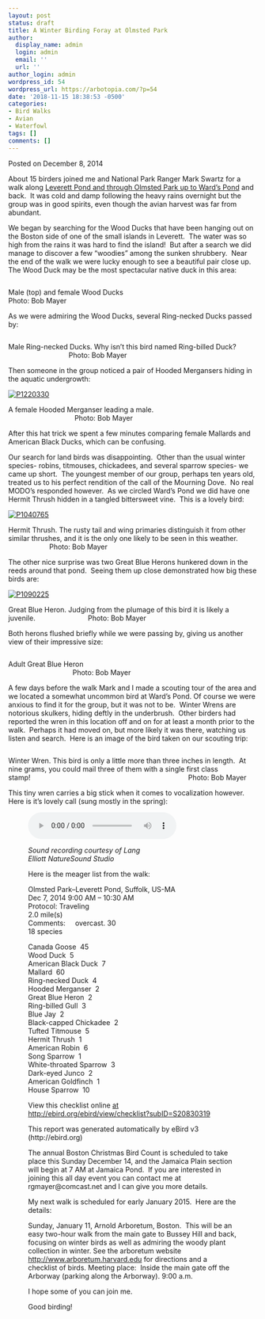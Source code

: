 ```yaml
---
layout: post
status: draft
title: A Winter Birding Foray at Olmsted Park
author:
  display_name: admin
  login: admin
  email: ''
  url: ''
author_login: admin
wordpress_id: 54
wordpress_url: https://arbotopia.com/?p=54
date: '2018-11-15 18:38:53 -0500'
categories:
- Bird Walks
- Avian
- Waterfowl
tags: []
comments: []
---
```




<p>Posted on December 8, 2014</a></p>





<p>About 15 birders joined me and National Park Ranger Mark Swartz for a walk along&nbsp;<a href="https://web.archive.org/web/20150113012755/https://www.google.com/maps/place/Olmsted+Park/@42.3251659,-71.1152747,16z/data=!4m2!3m1!1s0x89e3799e7cec8f07:0x23a597f711bb181f">Leverett Pond and through Olmsted Park up to Ward&rsquo;s Pond</a>&nbsp;and back.&nbsp; It was cold and damp following the heavy rains overnight but the group was in good spirits, even though the avian harvest was far from abundant.</p>





<p>We began by searching for the Wood Ducks that have been hanging out on the Boston side of one of the small islands in Leverett.&nbsp; The water was so high from the rains it was hard to find the island!&nbsp; But after a search we did manage to discover a few &ldquo;woodies&rdquo; among the sunken shrubbery.&nbsp; Near the end of the walk we were lucky enough to see a beautiful pair close up.&nbsp; The Wood Duck may be the most spectacular native duck in this area:</p>


<p><!-- wp:image {"id":288} --></p>
 <img src="images/2018/11/P1110518.jpg" alt="" class="wp-image-288"/> 





<p>Male (top) and female Wood Ducks&nbsp;&nbsp;&nbsp;&nbsp;&nbsp;&nbsp;&nbsp;&nbsp;&nbsp;&nbsp;&nbsp;&nbsp;&nbsp;&nbsp;&nbsp;&nbsp;&nbsp;&nbsp;&nbsp;&nbsp;&nbsp;&nbsp;&nbsp;&nbsp;&nbsp;&nbsp;&nbsp;&nbsp;&nbsp;&nbsp;&nbsp;&nbsp;&nbsp;&nbsp;&nbsp;&nbsp;&nbsp;&nbsp;&nbsp;&nbsp;&nbsp;&nbsp;&nbsp;&nbsp;&nbsp;&nbsp;&nbsp;&nbsp;&nbsp;&nbsp;&nbsp;&nbsp;&nbsp;&nbsp;&nbsp;&nbsp;&nbsp;&nbsp;&nbsp;&nbsp;&nbsp;&nbsp;&nbsp;&nbsp;&nbsp;&nbsp;&nbsp;&nbsp; Photo: Bob Mayer</p>





<p>As we were admiring the Wood Ducks, several Ring-necked Ducks passed by:</p>


<p><!-- wp:image {"id":289} --></p>
 <img src="images/2018/11/P1070671.jpg" alt="" class="wp-image-289"/> 





<p>Male Ring-necked Ducks. Why isn&rsquo;t this bird named Ring-billed Duck?&nbsp; &nbsp; &nbsp; &nbsp; &nbsp; &nbsp; &nbsp; &nbsp; &nbsp; &nbsp; &nbsp; &nbsp; &nbsp; &nbsp; &nbsp; &nbsp; &nbsp; &nbsp; &nbsp; &nbsp; &nbsp;Photo: Bob Mayer</p>





<p>Then someone in the group noticed a pair of Hooded Mergansers hiding in the aquatic undergrowth:</p>


<p><!-- wp:image {"id":938,"linkDestination":"custom"} --></p>
 <a href="https://web.archive.org/web/20150113012755/http://www.arbotopia.com/wp-content/uploads/2014/12/P1220330.jpg"><img src="https://web.archive.org/web/20150113012755im_/http://www.arbotopia.com/wp-content/uploads/2014/12/P1220330.jpg" alt="P1220330" class="wp-image-938"/></a> 





<p>A female Hooded Merganser leading a male. &nbsp; &nbsp; &nbsp; &nbsp; &nbsp; &nbsp; &nbsp; &nbsp; &nbsp; &nbsp; &nbsp; &nbsp; &nbsp; &nbsp; &nbsp; &nbsp; &nbsp; &nbsp; &nbsp; &nbsp; &nbsp; &nbsp; &nbsp; &nbsp; &nbsp; &nbsp; &nbsp; &nbsp; &nbsp; &nbsp; &nbsp; &nbsp; &nbsp; &nbsp; &nbsp; &nbsp; &nbsp; &nbsp; &nbsp; &nbsp; &nbsp; &nbsp; &nbsp; Photo: Bob Mayer</p>





<p>After this hat trick we spent a few minutes comparing female Mallards and American Black Ducks, which can be confusing.</p>





<p>Our search for land birds was disappointing.&nbsp; Other than the usual winter species- robins, titmouses, chickadees, and several sparrow species- we came up short.&nbsp; The youngest member of our group, perhaps ten years old,&nbsp; treated us to his perfect rendition of the call of the Mourning Dove.&nbsp; No real MODO&rsquo;s responded however.&nbsp; As we circled Ward&rsquo;s Pond we did have one Hermit Thrush hidden in a tangled bittersweet vine.&nbsp; This is a lovely bird:</p>


<p><!-- wp:image {"id":943,"linkDestination":"custom"} --></p>
 <a href="https://web.archive.org/web/20150113012755/http://www.arbotopia.com/wp-content/uploads/2014/12/P1040765.jpg"><img src="https://web.archive.org/web/20150113012755im_/http://www.arbotopia.com/wp-content/uploads/2014/12/P1040765.jpg" alt="P1040765" class="wp-image-943"/></a> 





<p>Hermit Thrush. The rusty tail and wing primaries distinguish it from other similar thrushes, and it is the only one likely to be seen in this weather.&nbsp; &nbsp; &nbsp; &nbsp; &nbsp; &nbsp; &nbsp; &nbsp; &nbsp; &nbsp; &nbsp; &nbsp; &nbsp; &nbsp; &nbsp; &nbsp;Photo: Bob Mayer</p>





<p>The other nice surprise was two Great Blue Herons hunkered down in the reeds around that pond.&nbsp; Seeing them up close demonstrated how big these birds are:</p>


<p><!-- wp:image {"id":946,"linkDestination":"custom"} --></p>
 <a href="https://web.archive.org/web/20150113012755/http://www.arbotopia.com/wp-content/uploads/2014/12/P1090225.jpg"><img src="https://web.archive.org/web/20150113012755im_/http://www.arbotopia.com/wp-content/uploads/2014/12/P1090225.jpg" alt="P1090225" class="wp-image-946"/></a> 





<p>Great Blue Heron. Judging from the plumage of this bird it is likely a juvenile.&nbsp;&nbsp;&nbsp;&nbsp;&nbsp;&nbsp;&nbsp;&nbsp;&nbsp;&nbsp;&nbsp;&nbsp;&nbsp;&nbsp;&nbsp;&nbsp;&nbsp;&nbsp;&nbsp;&nbsp;&nbsp;&nbsp;&nbsp;&nbsp;&nbsp;&nbsp; Photo: Bob Mayer</p>





<p>Both herons flushed briefly while we were passing by, giving us another view of their impressive size:</p>


<p><!-- wp:image {"id":290} --></p>
 <img src="images/2018/11/P1080665_1.jpg" alt="" class="wp-image-290"/> 





<p>Adult Great Blue Heron&nbsp; &nbsp; &nbsp; &nbsp; &nbsp; &nbsp; &nbsp; &nbsp; &nbsp; &nbsp; &nbsp; &nbsp; &nbsp; &nbsp; &nbsp; &nbsp; &nbsp; &nbsp; &nbsp; &nbsp; &nbsp; &nbsp; &nbsp; &nbsp; &nbsp; &nbsp; &nbsp; &nbsp; &nbsp; &nbsp; &nbsp; &nbsp; &nbsp; &nbsp; &nbsp; &nbsp; &nbsp; &nbsp; &nbsp; &nbsp; &nbsp; &nbsp; &nbsp; &nbsp; &nbsp; &nbsp; &nbsp; &nbsp; &nbsp; &nbsp; &nbsp; &nbsp; &nbsp; &nbsp; &nbsp; &nbsp; &nbsp; &nbsp; &nbsp; &nbsp; &nbsp; &nbsp;Photo: Bob Mayer</p>





<p>A few days before the walk Mark and I made a scouting tour of the area and we located a somewhat uncommon bird at Ward&rsquo;s Pond. Of course we were anxious to find it for the group, but it was not to be.&nbsp; Winter Wrens are notorious skulkers, hiding deftly in the underbrush.&nbsp; Other birders had reported the wren in this location off and on for at least a month prior to the walk.&nbsp; Perhaps it had moved on, but more likely it was there, watching us listen and search.&nbsp; Here is an image of the bird taken on our scouting trip:</p>


<p><!-- wp:image {"id":287} --></p>
 <img src="images/2018/11/P1090246-1.jpg" alt="" class="wp-image-287"/> 





<p>Winter Wren. This bird is only a little more than three inches in length.&nbsp; At nine grams, you could mail three of them with a single first class stamp!&nbsp;&nbsp;&nbsp;&nbsp;&nbsp;&nbsp;&nbsp;&nbsp;&nbsp;&nbsp;&nbsp;&nbsp;&nbsp;&nbsp;&nbsp;&nbsp;&nbsp;&nbsp;&nbsp;&nbsp;&nbsp;&nbsp;&nbsp;&nbsp;&nbsp;&nbsp;&nbsp;&nbsp;&nbsp;&nbsp;&nbsp;&nbsp;&nbsp;&nbsp;&nbsp;&nbsp;&nbsp;&nbsp;&nbsp;&nbsp;&nbsp;&nbsp;&nbsp;&nbsp;&nbsp;&nbsp;&nbsp;&nbsp;&nbsp;&nbsp;&nbsp;&nbsp;&nbsp;&nbsp;&nbsp;&nbsp;&nbsp;&nbsp;&nbsp;&nbsp;&nbsp;&nbsp;&nbsp;&nbsp;&nbsp;&nbsp;&nbsp;&nbsp;&nbsp;&nbsp;&nbsp;&nbsp;&nbsp;&nbsp;&nbsp;&nbsp;&nbsp;&nbsp;&nbsp;&nbsp; Photo: Bob Mayer</p>





<p>This tiny wren carries a big stick when it comes to vocalization however. Here is it&rsquo;s lovely call (sung mostly in the spring):</p>


<p><!-- wp:audio {"id":286} --></p>
<figure class="wp-block-audio"><audio controls src="/images/2018/11/2-84-Winter-Wren.wav"></audio> 
<p><!-- /wp:audio --></p>



<p><em>Sound recording courtesy of Lang<br />
Elliott NatureSound Studio</em>&nbsp;</p>





<p>Here is the meager list from the walk:</p>





<p>Olmsted Park&ndash;Leverett Pond, Suffolk, US-MA<br>Dec 7, 2014 9:00 AM &ndash; 10:30 AM<br>Protocol: Traveling<br>2.0 mile(s)<br>Comments:&nbsp;&nbsp;&nbsp;&nbsp; overcast. 30<br>18 species</p>





<p>Canada Goose&nbsp; 45<br>Wood Duck&nbsp; 5<br>American Black Duck&nbsp; 7<br>Mallard&nbsp; 60<br>Ring-necked Duck&nbsp; 4<br>Hooded Merganser&nbsp; 2<br>Great Blue Heron&nbsp; 2<br>Ring-billed Gull&nbsp; 3<br>Blue Jay&nbsp; 2<br>Black-capped Chickadee&nbsp; 2<br>Tufted Titmouse&nbsp; 5<br>Hermit Thrush&nbsp; 1<br>American Robin&nbsp; 6<br>Song Sparrow&nbsp; 1<br>White-throated Sparrow&nbsp; 3<br>Dark-eyed Junco&nbsp; 2<br>American Goldfinch&nbsp; 1<br>House Sparrow&nbsp; 10</p>





<p>View this checklist online <a href="https://ebird.org/view/checklist/S20830319">at http://ebird.org/ebird/view/checklist?subID=S20830319</a></p>





<p>This report was generated automatically by eBird v3 (http://ebird.org)</p>





<p>The annual&nbsp;Boston Christmas Bird Count&nbsp;is scheduled to take place this Sunday December 14, and the Jamaica Plain section will begin at 7 AM at Jamaica Pond.&nbsp; If you are interested in joining this all day event you can contact me at rgmayer@comcast.net and I can give you more details.</p>





<p>My next walk is scheduled for early January 2015.&nbsp; Here are the details:</p>





<p>Sunday, January 11, Arnold Arboretum, Boston. &nbsp;This will be an easy two-hour walk from the main gate to Bussey Hill and back, focusing on winter birds as well as admiring the woody plant collection in winter. See the arboretum website <a href="http://www.arboretum.harvard.edu">http://www.arboretum.harvard.edu</a> for directions and a checklist of birds. Meeting place: &nbsp;Inside the main gate off the Arborway (parking along the Arborway). 9:00 a.m.</p>





<p>I hope some of you can join me.</p>





<p>Good birding!<br></p>


